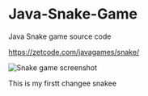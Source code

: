 # Java-Snake-Game
Java Snake game source code

https://zetcode.com/javagames/snake/  

![Snake game screenshot](snake.png)

This is my firstt changee snakee
